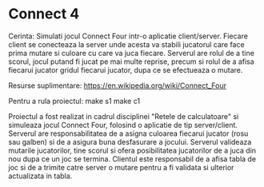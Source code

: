 # Connect 4

Cerinta: Simulati jocul Connect Four intr-o aplicatie client/server. Fiecare client se conecteaza 
la server unde acesta va stabili jucatorul care face prima mutare si culoare cu care va 
juca fiecare. Serverul are rolul de a tine scorul, jocul putand fi jucat pe mai multe 
reprise, precum si rolul de a afisa fiecarui jucator gridul fiecarui jucator, dupa ce se 
efectueaza o mutare.

Resurse suplimentare: https://en.wikipedia.org/wiki/Connect_Four

Pentru a rula proiectul: make s1 make c1

Proiectul a fost realizat in cadrul disciplinei "Retele de calculatoare" si simuleaza jocul Connect Four, folosind o aplicatie de tip server/client. Serverul are responsabilitatea de a asigna culoarea fiecarui jucator (rosu sau galben) si de a asigura buna desfasurare a jocului. Serverul valideaza mutarile jucatorilor, tine scorul si ofera posibilitatea jucatorilor de a juca din nou dupa ce un joc se termina. Clientul este responsabil de a afisa tabla de joc si de a trimite catre server o mutare pentru a fi validata si ulterior actualizata in tabla.

